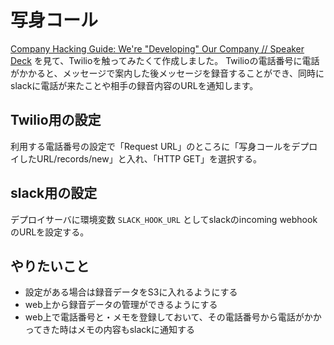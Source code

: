 # 写身コール

[Company Hacking Guide: We're "Developing" Our Company // Speaker Deck](https://speakerdeck.com/snoozer05/company-hacking-guide-were-developing-our-company) を見て、Twilioを触ってみたくて作成しました。
Twilioの電話番号に電話がかかると、メッセージで案内した後メッセージを録音することができ、同時にslackに電話が来たことや相手の録音内容のURLを通知します。

## Twilio用の設定

利用する電話番号の設定で「Request URL」のところに「写身コールをデプロイしたURL/records/new」と入れ、「HTTP GET」を選択する。

## slack用の設定

デプロイサーバに環境変数 `SLACK_HOOK_URL` としてslackのincoming webhookのURLを設定する。

## やりたいこと

- 設定がある場合は録音データをS3に入れるようにする
- web上から録音データの管理ができるようにする
- web上で電話番号と・メモを登録しておいて、その電話番号から電話がかかってきた時はメモの内容もslackに通知する
